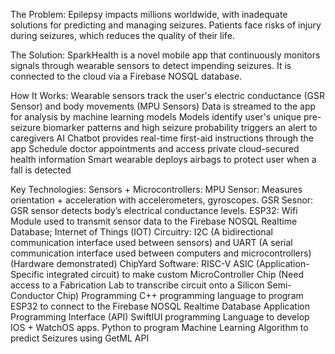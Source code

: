 The Problem:
Epilepsy impacts millions worldwide, with inadequate solutions for predicting and managing seizures. Patients face risks of injury during seizures, which reduces the quality of their life.

The Solution:
SparkHealth is a novel mobile app that continuously monitors signals through wearable sensors to detect impending seizures. It is connected to the cloud via a Firebase NOSQL database.

How It Works:
Wearable sensors track the user's electric conductance (GSR Sensor) and body movements (MPU Sensors)
Data is streamed to the app for analysis by machine learning models
Models identify user's unique pre-seizure biomarker patterns and high seizure probability triggers an alert to caregivers
AI Chatbot provides real-time first-aid instructions through the app
Schedule doctor appointments and access private cloud-secured health information
Smart wearable deploys airbags to protect user when a fall is detected

Key Technologies:
Sensors + Microcontrollers:
MPU Sensor: Measures orientation + acceleration with accelerometers, gyroscopes.
GSR Sesnor: GSR sensor detects body’s electrical conductance levels.
ESP32:  Wifi Module used to transmit sensor data to the Firebase NOSQL Realtime Database; Internet of Things (IOT)
Circuitry: 
I2C (A bidirectional communication interface used between sensors) and UART (A serial communication interface used between computers and microcontrollers) (Hardware demonstrated)
ChipYard Software: RISC-V ASIC (Application-Specific integrated circuit) to make custom MicroController Chip (Need access to a Fabrication Lab to transcribe circuit onto a Silicon Semi-Conductor Chip)
Programming
C++ programming language to program ESP32 to connect to the Firebase NOSQL Realtime Database Application Programming Interface (API)
SwiftIUI programming Language to develop IOS + WatchOS apps.
Python to program Machine Learning Algorithm to predict Seizures using GetML API

